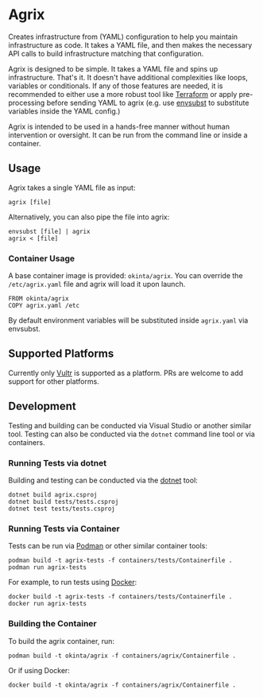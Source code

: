 # Agrix

Creates infrastructure from (YAML) configuration to help you maintain
infrastructure as code. It takes a YAML file, and then makes the necessary API
calls to build infrastructure matching that configuration.

Agrix is designed to be simple. It takes a YAML file and spins up
infrastructure. That's it. It doesn't have additional complexities like loops,
variables or conditionals. If any of those features are needed, it is
recommended to either use a more robust tool like [Terraform][1] or apply
pre-processing before sending YAML to agrix (e.g. use [envsubst][2] to
substitute variables inside the YAML config.)

Agrix is intended to be used in a hands-free manner without human intervention
or oversight. It can be run from the command line or inside a container.

[1]: https://github.com/hashicorp/terraform
[2]: https://github.com/a8m/envsubst

## Usage

Agrix takes a single YAML file as input:

    agrix [file]

Alternatively, you can also pipe the file into agrix:

    envsubst [file] | agrix
    agrix < [file]

### Container Usage

A base container image is provided: `okinta/agrix`. You can override the
`/etc/agrix.yaml` file and agrix will load it upon launch.

    FROM okinta/agrix
    COPY agrix.yaml /etc

By default environment variables will be substituted inside `agrix.yaml` via
envsubst.

## Supported Platforms

Currently only [Vultr][1] is supported as a platform. PRs are welcome to add
support for other platforms.

[1]: https://www.vultr.com/

## Development

Testing and building can be conducted via Visual Studio or another similar
tool. Testing can also be conducted via the `dotnet` command line tool or via
containers.

### Running Tests via dotnet

Building and testing can be conducted via the [dotnet][1] tool:

    dotnet build agrix.csproj
    dotnet build tests/tests.csproj
    dotnet test tests/tests.csproj

[1]: https://dotnet.microsoft.com/download/dotnet/5.0

### Running Tests via Container

Tests can be run via [Podman][1] or other similar container tools:

    podman build -t agrix-tests -f containers/tests/Containerfile .
    podman run agrix-tests

For example, to run tests using [Docker][2]:

    docker build -t agrix-tests -f containers/tests/Containerfile .
    docker run agrix-tests

[1]: https://podman.io/
[2]: https://docs.docker.com/

### Building the Container

To build the agrix container, run:

    podman build -t okinta/agrix -f containers/agrix/Containerfile .

Or if using Docker:

    docker build -t okinta/agrix -f containers/agrix/Containerfile .
